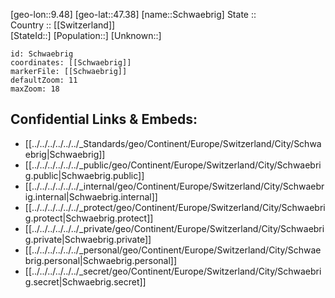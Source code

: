 ﻿---
location: [47.38,9.48] 
mapzoom: [7,12] 
mapmarker: city 
type: City
tags:
- geo/City


SpocWebEntityId: 34129
isDeleted: false
confidential: public

---
[geo-lon::9.48] 
[geo-lat::47.38] 
[name::Schwaebrig] 
State ::  
Country :: [[Switzerland]]  
[StateId::] 
[Population::] 
[Unknown::] 


```leaflet
id: Schwaebrig
coordinates: [[Schwaebrig]] 
markerFile: [[Schwaebrig]] 
defaultZoom: 11 
maxZoom: 18
```


## Confidential Links & Embeds: 
- [[../../../../../../_Standards/geo/Continent/Europe/Switzerland/City/Schwaebrig|Schwaebrig]] 
- [[../../../../../../_public/geo/Continent/Europe/Switzerland/City/Schwaebrig.public|Schwaebrig.public]] 
- [[../../../../../../_internal/geo/Continent/Europe/Switzerland/City/Schwaebrig.internal|Schwaebrig.internal]] 
- [[../../../../../../_protect/geo/Continent/Europe/Switzerland/City/Schwaebrig.protect|Schwaebrig.protect]] 
- [[../../../../../../_private/geo/Continent/Europe/Switzerland/City/Schwaebrig.private|Schwaebrig.private]] 
- [[../../../../../../_personal/geo/Continent/Europe/Switzerland/City/Schwaebrig.personal|Schwaebrig.personal]] 
- [[../../../../../../_secret/geo/Continent/Europe/Switzerland/City/Schwaebrig.secret|Schwaebrig.secret]] 
